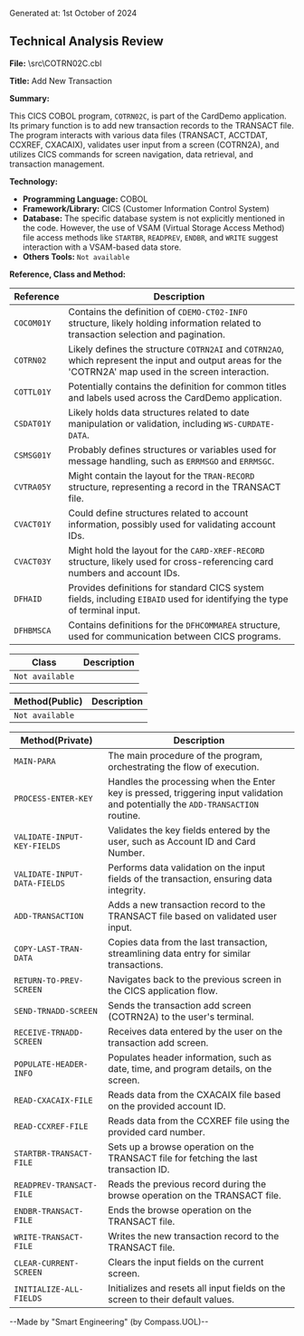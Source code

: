 Generated at: 1st October of 2024

## Technical Analysis Review

**File:**  \src\COTRN02C.cbl

**Title:**  Add New Transaction

**Summary:** 

This CICS COBOL program, `COTRN02C`, is part of the CardDemo application. Its primary function is to add new transaction records to the TRANSACT file. The program interacts with various data files (TRANSACT, ACCTDAT, CCXREF, CXACAIX), validates user input from a screen (COTRN2A), and utilizes CICS commands for screen navigation, data retrieval, and transaction management.

**Technology:**

* **Programming Language:** COBOL
* **Framework/Library:** CICS (Customer Information Control System)
* **Database:**  The specific database system is not explicitly mentioned in the code. However, the use of VSAM (Virtual Storage Access Method) file access methods like `STARTBR`, `READPREV`, `ENDBR`, and `WRITE` suggest interaction with a VSAM-based data store.
* **Others Tools:** `Not available`

**Reference, Class and Method:**

| Reference | Description |
|---|---|
| `COCOM01Y` | Contains the definition of `CDEMO-CT02-INFO` structure, likely holding information related to transaction selection and pagination. |
| `COTRN02` |  Likely defines the structure `COTRN2AI` and `COTRN2AO`, which represent the input and output areas for the 'COTRN2A' map used in the screen interaction. |
| `COTTL01Y` |  Potentially contains the definition for common titles and labels used across the CardDemo application. |
| `CSDAT01Y` |  Likely holds data structures related to date manipulation or validation, including `WS-CURDATE-DATA`. |
| `CSMSG01Y` | Probably defines structures or variables used for message handling, such as `ERRMSGO` and `ERRMSGC`. |
| `CVTRA05Y` | Might contain the layout for the `TRAN-RECORD` structure, representing a record in the TRANSACT file. |
| `CVACT01Y` | Could define structures related to account information, possibly used for validating account IDs.  |
| `CVACT03Y` | Might hold the layout for the `CARD-XREF-RECORD` structure, likely used for cross-referencing card numbers and account IDs. |
| `DFHAID` | Provides definitions for standard CICS system fields, including `EIBAID` used for identifying the type of terminal input. |
| `DFHBMSCA` | Contains definitions for the `DFHCOMMAREA` structure, used for communication between CICS programs. |


| Class | Description |
|---|---|
| `Not available` |  |

| Method(Public) | Description |
|---|---|
| `Not available` |  |

| Method(Private) | Description |
|---|---|
| `MAIN-PARA` | The main procedure of the program, orchestrating the flow of execution. |
| `PROCESS-ENTER-KEY` | Handles the processing when the Enter key is pressed, triggering input validation and potentially the `ADD-TRANSACTION` routine. |
| `VALIDATE-INPUT-KEY-FIELDS` | Validates the key fields entered by the user, such as Account ID and Card Number. |
| `VALIDATE-INPUT-DATA-FIELDS` | Performs data validation on the input fields of the transaction, ensuring data integrity. |
| `ADD-TRANSACTION` | Adds a new transaction record to the TRANSACT file based on validated user input. |
| `COPY-LAST-TRAN-DATA` | Copies data from the last transaction, streamlining data entry for similar transactions. |
| `RETURN-TO-PREV-SCREEN` | Navigates back to the previous screen in the CICS application flow. |
| `SEND-TRNADD-SCREEN` | Sends the transaction add screen (COTRN2A) to the user's terminal. |
| `RECEIVE-TRNADD-SCREEN` | Receives data entered by the user on the transaction add screen. |
| `POPULATE-HEADER-INFO` | Populates header information, such as date, time, and program details, on the screen. |
| `READ-CXACAIX-FILE` | Reads data from the CXACAIX file based on the provided account ID. |
| `READ-CCXREF-FILE` | Reads data from the CCXREF file using the provided card number. |
| `STARTBR-TRANSACT-FILE` | Sets up a browse operation on the TRANSACT file for fetching the last transaction ID. |
| `READPREV-TRANSACT-FILE` | Reads the previous record during the browse operation on the TRANSACT file. |
| `ENDBR-TRANSACT-FILE` | Ends the browse operation on the TRANSACT file. |
| `WRITE-TRANSACT-FILE` | Writes the new transaction record to the TRANSACT file. |
| `CLEAR-CURRENT-SCREEN` | Clears the input fields on the current screen. |
| `INITIALIZE-ALL-FIELDS` | Initializes and resets all input fields on the screen to their default values. |

--Made by "Smart Engineering" (by Compass.UOL)--